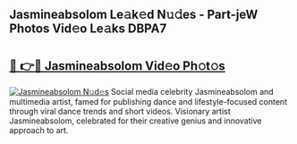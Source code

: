 ## Jasmineabsolom Le𝚊k𝚎d N𝚞𝚍es - Part-jeW Photos Vid𝚎o Le𝚊ks DBPA7

# <h2><a href="http://fbf0at.evod.top/?m=Jasmineabsolom">🔗 👉🔴 Jasmineabsolom Vid𝚎o Ph𝚘t𝚘s</a></h2>

[![Jasmineabsolom N𝚞d𝚎s](https://i.imgur.com/8V9OHl7.gif)](http://fbf0at.evod.top/?m=Jasmineabsolom)
Social media celebrity Jasmineabsolom and multimedia artist, famed for publishing dance and lifestyle-focused content through viral dance trends and short videos. Visionary artist Jasmineabsolom, celebrated for their creative genius and innovative approach to art. 

